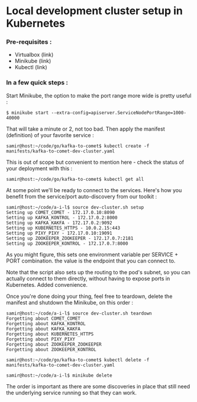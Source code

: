 # Local development cluster setup in Kubernetes
### Pre-requisites : 
 * Virtualbox (link)
 * Minikube (link)
 * Kubectl (link)

### In a few quick steps :

Start Minikube, the option to make the port range more wide is pretty useful :

```
$ minikube start --extra-config=apiserver.ServiceNodePortRange=1000-40000
```

That will take a minute or 2, not too bad. Then apply the manifest (definition) of your favorite service : 

```
samir@host:~/code/go/kafka-to-comet$ kubectl create -f manifests/kafka-to-comet-dev-cluster.yaml
```

This is out of scope but convenient to mention here - check the status of your deployment with this :

```
samir@host:~/code/go/kafka-to-comet$ kubectl get all
```

At some point we'll be ready to connect to the services. Here's how you benefit from the service/port auto-discovery from our toolkit :

```
samir@host:~/code/a-i-l$ source dev-cluster.sh setup
Setting up COMET_COMET - 172.17.0.10:8090
Setting up KAFKA_KONTROL - 172.17.0.2:8000
Setting up KAFKA_KAKFA - 172.17.0.2:9092
Setting up KUBERNETES_HTTPS - 10.0.2.15:443
Setting up PIXY_PIXY - 172.17.0.10:19091
Setting up ZOOKEEPER_ZOOKEEPER - 172.17.0.7:2181
Setting up ZOOKEEPER_KONTROL - 172.17.0.7:8000
```

As you might figure, this sets one environment variable per SERVICE + PORT combination. the value is the endpoint that you can connect to.

Note that the script also sets up the routing to the pod's subnet, so you can actually connect to them directly, without having to expose ports in Kubernetes. Added convenience.

Once you're done doing your thing, feel free to teardown, delete the manifest and shutdown the Minikube, on this order : 

```
samir@host:~/code/a-i-l$ source dev-cluster.sh teardown
Forgetting about COMET_COMET
Forgetting about KAFKA_KONTROL
Forgetting about KAFKA_KAKFA
Forgetting about KUBERNETES_HTTPS
Forgetting about PIXY_PIXY
Forgetting about ZOOKEEPER_ZOOKEEPER
Forgetting about ZOOKEEPER_KONTROL

samir@host:~/code/go/kafka-to-comet$ kubectl delete -f manifests/kafka-to-comet-dev-cluster.yaml

samir@host:~/code/a-i-l$ minikube delete
```
The order is important as there are some discoveries in place that still need the underlying service running so that they can work.
